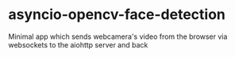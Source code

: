 # asyncio-opencv-face-detection
Minimal app which sends webcamera's video from the browser via websockets to the aiohttp server and back 

